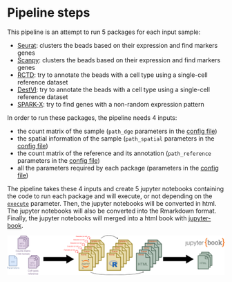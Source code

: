 
# Pipeline steps

This pipeline is an attempt to run 5 packages for each input sample:

 * [Seurat](https://satijalab.org/seurat/articles/spatial_vignette.html#slide-seq-1): clusters the beads based on their expression and find markers genes
 * [Scanpy](https://scanpy-tutorials.readthedocs.io/en/latest/spatial/integration-scanorama.html): clusters the beads based on their expression and find markers genes
 * [RCTD](https://raw.githack.com/dmcable/spacexr/master/vignettes/spatial-transcriptomics.html): try to annotate the beads with a cell type using a single-cell reference dataset
 * [DestVI](https://docs.scvi-tools.org/en/stable/tutorials/notebooks/DestVI_tutorial.html): try to annotate the beads with a cell type using a single-cell reference dataset
 * [SPARK-X](https://satijalab.org/seurat/articles/spatial_vignette.html#slide-seq-1): try to find genes with a non-random expression pattern

In order to run these packages, the pipeline needs 4 inputs:

 * the count matrix of the sample (`path_dge` parameters in the [config file](config.md))
 * the spatial information of the sample (`path_spatial` parameters in the [config file](config.md))
 * the count matrix of the reference and its annotation (`path_reference` parameters in the [config file](config.md))
 * all the parameters required by each package (parameters in the [config file](config.md))

The pipeline takes these 4 inputs and create 5 jupyter notebooks containing the code to run each package and will execute, or not depending on the [`execute`](config.md#general-parameters) parameter.
Then, the jupyter notebooks will be converted in html.
The jupyter notebooks will also be converted into the Rmarkdown format.
Finally, the jupyter notebooks will merged into a html book with [jupyter-book](https://jupyterbook.org/en/stable/intro.html).

![Steps](pipeline.png)

